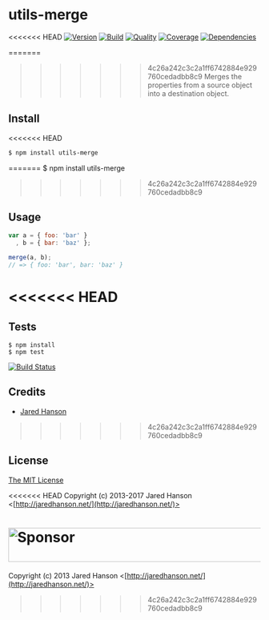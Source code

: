 # utils-merge

<<<<<<< HEAD
[![Version](https://img.shields.io/npm/v/utils-merge.svg?label=version)](https://www.npmjs.com/package/utils-merge)
[![Build](https://img.shields.io/travis/jaredhanson/utils-merge.svg)](https://travis-ci.org/jaredhanson/utils-merge)
[![Quality](https://img.shields.io/codeclimate/github/jaredhanson/utils-merge.svg?label=quality)](https://codeclimate.com/github/jaredhanson/utils-merge)
[![Coverage](https://img.shields.io/coveralls/jaredhanson/utils-merge.svg)](https://coveralls.io/r/jaredhanson/utils-merge)
[![Dependencies](https://img.shields.io/david/jaredhanson/utils-merge.svg)](https://david-dm.org/jaredhanson/utils-merge)


=======
>>>>>>> 4c26a242c3c2a1ff6742884e929760cedadbb8c9
Merges the properties from a source object into a destination object.

## Install

<<<<<<< HEAD
```bash
$ npm install utils-merge
```
=======
    $ npm install utils-merge
>>>>>>> 4c26a242c3c2a1ff6742884e929760cedadbb8c9

## Usage

```javascript
var a = { foo: 'bar' }
  , b = { bar: 'baz' };

merge(a, b);
// => { foo: 'bar', bar: 'baz' }
```

<<<<<<< HEAD
=======
## Tests

    $ npm install
    $ npm test

[![Build Status](https://secure.travis-ci.org/jaredhanson/utils-merge.png)](http://travis-ci.org/jaredhanson/utils-merge)

## Credits

  - [Jared Hanson](http://github.com/jaredhanson)

>>>>>>> 4c26a242c3c2a1ff6742884e929760cedadbb8c9
## License

[The MIT License](http://opensource.org/licenses/MIT)

<<<<<<< HEAD
Copyright (c) 2013-2017 Jared Hanson <[http://jaredhanson.net/](http://jaredhanson.net/)>

<a target='_blank' rel='nofollow' href='https://app.codesponsor.io/link/vK9dyjRnnWsMzzJTQ57fRJpH/jaredhanson/utils-merge'>  <img alt='Sponsor' width='888' height='68' src='https://app.codesponsor.io/embed/vK9dyjRnnWsMzzJTQ57fRJpH/jaredhanson/utils-merge.svg' /></a>
=======
Copyright (c) 2013 Jared Hanson <[http://jaredhanson.net/](http://jaredhanson.net/)>
>>>>>>> 4c26a242c3c2a1ff6742884e929760cedadbb8c9
